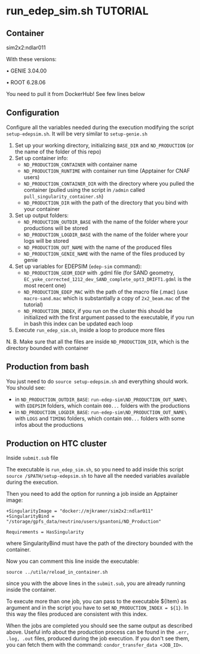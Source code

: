 # run_edep_sim.sh TUTORIAL

## Container
sim2x2:ndlar011

With these versions:

• GENIE 3.04.00 

• ROOT 6.28.06

You need to pull it from DockerHub! See few lines below

## Configuration
Configure all the variables needed during the execution modifying the script `setup-edepsim.sh`. It will be very similar to `setup-genie.sh`
1. Set up your working directory, initializing `BASE_DIR` and `ND_PRODUCTION` (or the name of the folder of this repo)
2. Set up container info:
   - `ND_PRODUCTION_CONTAINER` with container name
   - `ND_PRODUCTION_RUNTIME` with container run time (Apptainer for CNAF users)
   - `ND_PRODUCTION_CONTAINER_DIR` with the directory where you pulled the container (pulled using the script in `/admin` called `pull_singularity_container.sh`)
   - `ND_PRODUCTION_DIR` with the path of the directory that you bind with your container
3. Set up output folders:
   - `ND_PRODUCTION_OUTDIR_BASE` with the name of the folder where your productions will be stored
   - `ND_PRODUCTION_LOGDIR_BASE` with the name of the folder where your logs will be stored
   - `ND_PRODUCTION_OUT_NAME` with the name of the produced files
   - `ND_PRODUCTION_GENIE_NAME` with the name of the files produced by genie
4. Set up variables for EDEPSIM (`edep-sim` command):
   - `ND_PRODUCTION_GEOM_EDEP` with .gdml file (for SAND geometry, `EC_yoke_corrected_1212_dev_SAND_complete_opt3_DRIFT1.gdml` is the most recent one)
   - `ND_PRODUCTION_EDEP_MAC` with the path of the macro file (.mac) (use `macro-sand.mac` which is substantially a copy of `2x2_beam.mac` of the tutorial)
   - `ND_PRODUCTION_INDEX`, if you run on the cluster this should be initialized with the first argument passed to the executable, if you run in bash this index can be updated each loop
5. Execute `run_edep_sim.sh`, inside a loop to produce more files

N. B. Make sure that all the files are inside `ND_PRODUCTION_DIR`, which is the directory bounded with container

## Production from bash
You just need to do `source setup-edepsim.sh` and everything should work. You should see: 
- in `ND_PRODUCTION_OUTDIR_BASE`: `run-edep-sim\ND_PRODUCTION_OUT_NAME\` with `EDEPSIM` folders, which contain `000...` folders with the productions
- in `ND_PRODUCTION_LOGDIR_BASE`: `run-edep-sim\ND_PRODUCTION_OUT_NAME\` with `LOGS` and `TIMING` folders, which contain `000...` folders with some infos about the productions

## Production on HTC cluster
Inside `submit.sub` file

The executable is `run_edep_sim.sh`, so you need to add inside this script `source /$PATH/setup-edepsim.sh` to have all the needed variables available during the execution.

Then you need to add the option for running a job inside an Apptainer image: 
```
+SingularityImage = "docker://mjkramer/sim2x2:ndlar011"
+SingularityBind = "/storage/gpfs_data/neutrino/users/gsantoni/ND_Production"

Requirements = HasSingularity
```
where SingularityBind must have the path of the directory bounded with the container.

Now you can comment this line inside the executable: 
```
source ../utile/reload_in_container.sh
```
since you with the above lines in the `submit.sub`, you are already running inside the container. 

To execute more than one job, you can pass to the executable ${Item} as argument and in the script you have to set `ND_PRODUCTION_INDEX = ${1}`. In this way the files produced are consistent with this index. 

When the jobs are completed you should see the same output as described above. Useful info about the production process can be found in the `.err, .log, .out` files, produced during the job execution. If you don't see them, you can fetch them with the command: `condor_transfer_data <JOB_ID>`.